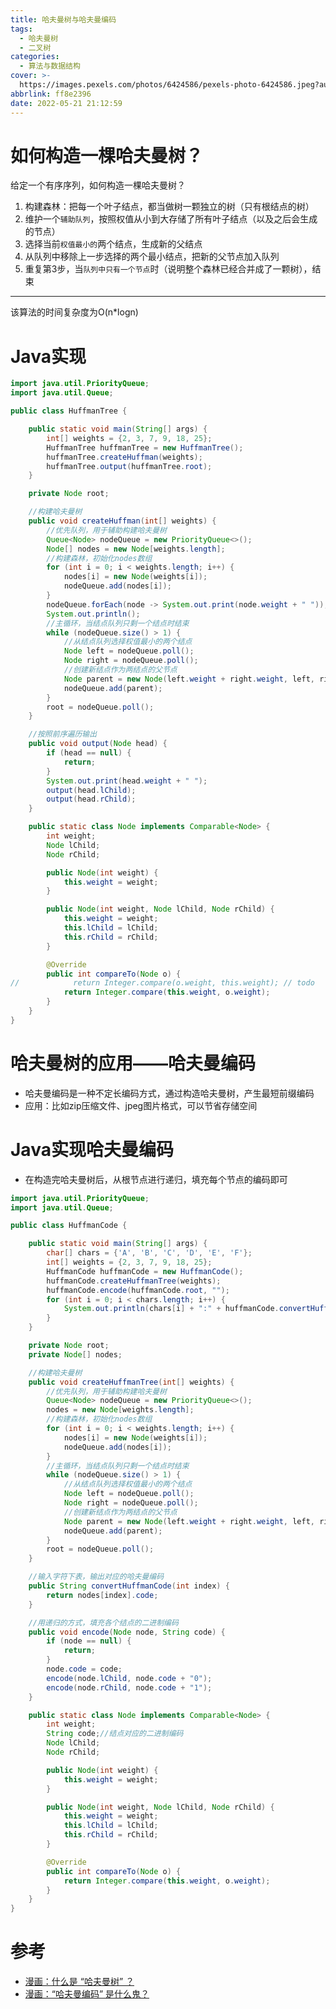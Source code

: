 ```yaml
---
title: 哈夫曼树与哈夫曼编码
tags:
  - 哈夫曼树
  - 二叉树
categories:
  - 算法与数据结构
cover: >-
  https://images.pexels.com/photos/6424586/pexels-photo-6424586.jpeg?auto=compress&cs=tinysrgb&dpr=2&w=500
abbrlink: ff8e2396
date: 2022-05-21 21:12:59
---
```



# 如何构造一棵哈夫曼树？

给定一个有序序列，如何构造一棵哈夫曼树？
1. 构建森林：把每一个叶子结点，都当做树一颗独立的树（只有根结点的树）
2. 维护一个`辅助队列`，按照权值从小到大存储了所有叶子结点（以及之后会生成的节点）
3. 选择当前`权值最小的`两个结点，生成新的父结点
4. 从队列中移除上一步选择的两个最小结点，把新的父节点加入队列
5. 重复第3步，当`队列中只有一个节点`时（说明整个森林已经合并成了一颗树），结束

---

该算法的时间复杂度为O(n*logn)

# Java实现
```java
import java.util.PriorityQueue;
import java.util.Queue;

public class HuffmanTree {

    public static void main(String[] args) {
        int[] weights = {2, 3, 7, 9, 18, 25};
        HuffmanTree huffmanTree = new HuffmanTree();
        huffmanTree.createHuffman(weights);
        huffmanTree.output(huffmanTree.root);
    }

    private Node root;

    //构建哈夫曼树
    public void createHuffman(int[] weights) {
        //优先队列，用于辅助构建哈夫曼树
        Queue<Node> nodeQueue = new PriorityQueue<>();
        Node[] nodes = new Node[weights.length];
        //构建森林，初始化nodes数组
        for (int i = 0; i < weights.length; i++) {
            nodes[i] = new Node(weights[i]);
            nodeQueue.add(nodes[i]);
        }
        nodeQueue.forEach(node -> System.out.print(node.weight + " "));
        System.out.println();
        //主循环，当结点队列只剩一个结点时结束
        while (nodeQueue.size() > 1) {
            //从结点队列选择权值最小的两个结点
            Node left = nodeQueue.poll();
            Node right = nodeQueue.poll();
            //创建新结点作为两结点的父节点
            Node parent = new Node(left.weight + right.weight, left, right);
            nodeQueue.add(parent);
        }
        root = nodeQueue.poll();
    }

    //按照前序遍历输出
    public void output(Node head) {
        if (head == null) {
            return;
        }
        System.out.print(head.weight + " ");
        output(head.lChild);
        output(head.rChild);
    }

    public static class Node implements Comparable<Node> {
        int weight;
        Node lChild;
        Node rChild;

        public Node(int weight) {
            this.weight = weight;
        }

        public Node(int weight, Node lChild, Node rChild) {
            this.weight = weight;
            this.lChild = lChild;
            this.rChild = rChild;
        }

        @Override
        public int compareTo(Node o) {
//            return Integer.compare(o.weight, this.weight); // todo
            return Integer.compare(this.weight, o.weight);
        }
    }
}
```

# 哈夫曼树的应用——哈夫曼编码

- 哈夫曼编码是一种不定长编码方式，通过构造哈夫曼树，产生最短前缀编码
- 应用：比如zip压缩文件、jpeg图片格式，可以节省存储空间

# Java实现哈夫曼编码

- 在构造完哈夫曼树后，从根节点进行递归，填充每个节点的编码即可

```java
import java.util.PriorityQueue;
import java.util.Queue;

public class HuffmanCode {

    public static void main(String[] args) {
        char[] chars = {'A', 'B', 'C', 'D', 'E', 'F'};
        int[] weights = {2, 3, 7, 9, 18, 25};
        HuffmanCode huffmanCode = new HuffmanCode();
        huffmanCode.createHuffmanTree(weights);
        huffmanCode.encode(huffmanCode.root, "");
        for (int i = 0; i < chars.length; i++) {
            System.out.println(chars[i] + ":" + huffmanCode.convertHuffmanCode(i));
        }
    }

    private Node root;
    private Node[] nodes;

    //构建哈夫曼树
    public void createHuffmanTree(int[] weights) {
        //优先队列，用于辅助构建哈夫曼树
        Queue<Node> nodeQueue = new PriorityQueue<>();
        nodes = new Node[weights.length];
        //构建森林，初始化nodes数组
        for (int i = 0; i < weights.length; i++) {
            nodes[i] = new Node(weights[i]);
            nodeQueue.add(nodes[i]);
        }
        //主循环，当结点队列只剩一个结点时结束
        while (nodeQueue.size() > 1) {
            //从结点队列选择权值最小的两个结点
            Node left = nodeQueue.poll();
            Node right = nodeQueue.poll();
            //创建新结点作为两结点的父节点
            Node parent = new Node(left.weight + right.weight, left, right);
            nodeQueue.add(parent);
        }
        root = nodeQueue.poll();
    }

    //输入字符下表，输出对应的哈夫曼编码
    public String convertHuffmanCode(int index) {
        return nodes[index].code;
    }

    //用递归的方式，填充各个结点的二进制编码
    public void encode(Node node, String code) {
        if (node == null) {
            return;
        }
        node.code = code;
        encode(node.lChild, node.code + "0");
        encode(node.rChild, node.code + "1");
    }

    public static class Node implements Comparable<Node> {
        int weight;
        String code;//结点对应的二进制编码
        Node lChild;
        Node rChild;

        public Node(int weight) {
            this.weight = weight;
        }

        public Node(int weight, Node lChild, Node rChild) {
            this.weight = weight;
            this.lChild = lChild;
            this.rChild = rChild;
        }

        @Override
        public int compareTo(Node o) {
            return Integer.compare(this.weight, o.weight);
        }
    }
}
```


# 参考

- [漫画：什么是 “哈夫曼树” ？](https://mp.weixin.qq.com/s?__biz=MzIxMjE5MTE1Nw==&mid=2653202401&idx=1&sn=319b8d8bf51d3e79d56d212a6b24b2c4&chksm=8c99d53bbbee5c2d24aac1edbbe35e80919ae716637a3897398d26ac9fd0ac0d35ab7ec111d7&scene=21#wechat_redirect)
- [漫画：“哈夫曼编码” 是什么鬼？](https://mp.weixin.qq.com/s?__biz=MzIxMjE5MTE1Nw==&mid=2653202633&idx=1&sn=9316701e56b5ac842ca146efdae7827e&chksm=8c99da13bbee53052de481ccabfc2a976f4a106f2ce5181ba01fb388adaf120246d9ff91c416&scene=21#wechat_redirect)